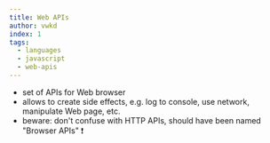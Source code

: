 ```yaml
---
title: Web APIs
author: vwkd
index: 1
tags:
  - languages
  - javascript
  - web-apis
---
```


- set of APIs for Web browser
- allows to create side effects, e.g. log to console, use network, manipulate Web page, etc.
- beware: don't confuse with HTTP APIs, should have been named "Browser APIs" ❗️